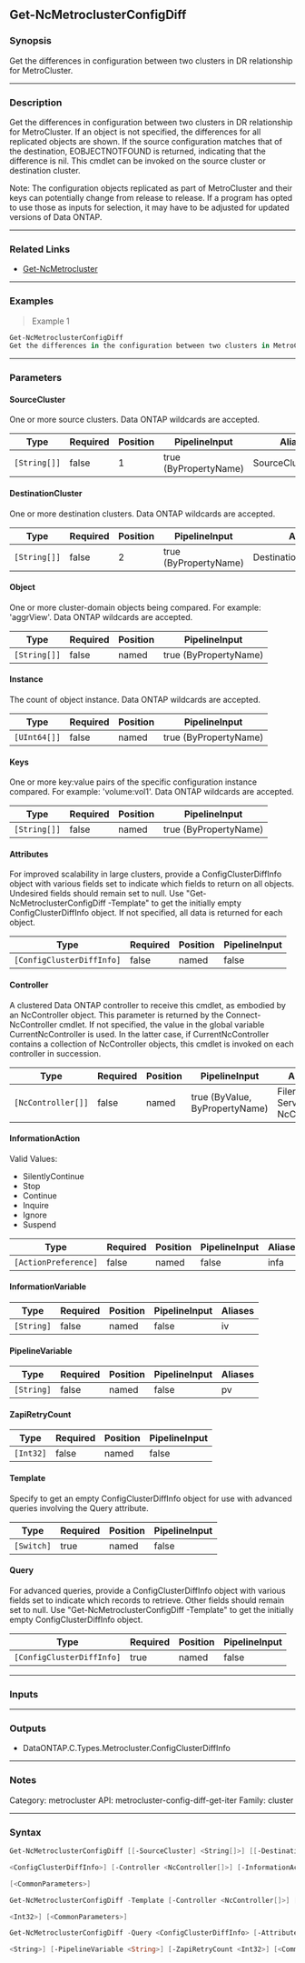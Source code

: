 Get-NcMetroclusterConfigDiff
----------------------------

### Synopsis
Get the differences in configuration between two clusters in DR relationship for MetroCluster.

---

### Description

Get the differences in configuration between two clusters in DR relationship for MetroCluster. If an object is not specified, the differences for all replicated objects are shown. If the source configuration matches that of the destination, EOBJECTNOTFOUND is returned, indicating that the difference is nil. This cmdlet can be invoked on the source cluster or destination cluster.  

Note: The configuration objects replicated as part of MetroCluster and their keys can potentially change from release to release. If a program has opted to use those as inputs for selection, it may have to be adjusted for updated versions of Data ONTAP.

---

### Related Links
* [Get-NcMetrocluster](Get-NcMetrocluster)

---

### Examples
> Example 1

```PowerShell
Get-NcMetroclusterConfigDiff
Get the differences in the configuration between two clusters in MetroCluster relationship.
```

---

### Parameters
#### **SourceCluster**
One or more source clusters.  Data ONTAP wildcards are accepted.

|Type        |Required|Position|PipelineInput        |Aliases          |
|------------|--------|--------|---------------------|-----------------|
|`[String[]]`|false   |1       |true (ByPropertyName)|SourceClusterName|

#### **DestinationCluster**
One or more destination clusters.  Data ONTAP wildcards are accepted.

|Type        |Required|Position|PipelineInput        |Aliases               |
|------------|--------|--------|---------------------|----------------------|
|`[String[]]`|false   |2       |true (ByPropertyName)|DestinationClusterName|

#### **Object**
One or more cluster-domain objects being compared.  For example: 'aggrView'.  Data ONTAP wildcards are accepted.

|Type        |Required|Position|PipelineInput        |
|------------|--------|--------|---------------------|
|`[String[]]`|false   |named   |true (ByPropertyName)|

#### **Instance**
The count of object instance.  Data ONTAP wildcards are accepted.

|Type        |Required|Position|PipelineInput        |
|------------|--------|--------|---------------------|
|`[UInt64[]]`|false   |named   |true (ByPropertyName)|

#### **Keys**
One or more key:value pairs of the specific configuration instance compared.  For example: 'volume:vol1'.  Data ONTAP wildcards are accepted.

|Type        |Required|Position|PipelineInput        |
|------------|--------|--------|---------------------|
|`[String[]]`|false   |named   |true (ByPropertyName)|

#### **Attributes**
For improved scalability in large clusters, provide a ConfigClusterDiffInfo object with various fields set to indicate which fields to return on all objects.  Undesired fields should remain set to null.  Use "Get-NcMetroclusterConfigDiff -Template" to get the initially empty ConfigClusterDiffInfo object.  If not specified, all data is returned for each object.

|Type                     |Required|Position|PipelineInput|
|-------------------------|--------|--------|-------------|
|`[ConfigClusterDiffInfo]`|false   |named   |false        |

#### **Controller**
A clustered Data ONTAP controller to receive this cmdlet, as embodied by an NcController object.  This parameter is returned by the Connect-NcController cmdlet.  If not specified, the value in the global variable CurrentNcController is used.  In the latter case, if CurrentNcController contains a collection of NcController objects, this cmdlet is invoked on each controller in succession.

|Type              |Required|Position|PipelineInput                 |Aliases                          |
|------------------|--------|--------|------------------------------|---------------------------------|
|`[NcController[]]`|false   |named   |true (ByValue, ByPropertyName)|Filer<br/>Server<br/>NcController|

#### **InformationAction**

Valid Values:

* SilentlyContinue
* Stop
* Continue
* Inquire
* Ignore
* Suspend

|Type                |Required|Position|PipelineInput|Aliases|
|--------------------|--------|--------|-------------|-------|
|`[ActionPreference]`|false   |named   |false        |infa   |

#### **InformationVariable**

|Type      |Required|Position|PipelineInput|Aliases|
|----------|--------|--------|-------------|-------|
|`[String]`|false   |named   |false        |iv     |

#### **PipelineVariable**

|Type      |Required|Position|PipelineInput|Aliases|
|----------|--------|--------|-------------|-------|
|`[String]`|false   |named   |false        |pv     |

#### **ZapiRetryCount**

|Type     |Required|Position|PipelineInput|
|---------|--------|--------|-------------|
|`[Int32]`|false   |named   |false        |

#### **Template**
Specify to get an empty ConfigClusterDiffInfo object for use with advanced queries involving the Query attribute.

|Type      |Required|Position|PipelineInput|
|----------|--------|--------|-------------|
|`[Switch]`|true    |named   |false        |

#### **Query**
For advanced queries, provide a ConfigClusterDiffInfo object with various fields set to indicate which records to retrieve.  Other fields should remain set to null.  Use "Get-NcMetroclusterConfigDiff -Template" to get the initially empty ConfigClusterDiffInfo object.

|Type                     |Required|Position|PipelineInput|
|-------------------------|--------|--------|-------------|
|`[ConfigClusterDiffInfo]`|true    |named   |false        |

---

### Inputs

---

### Outputs
* DataONTAP.C.Types.Metrocluster.ConfigClusterDiffInfo

---

### Notes
Category: metrocluster
API: metrocluster-config-diff-get-iter
Family: cluster

---

### Syntax
```PowerShell
Get-NcMetroclusterConfigDiff [[-SourceCluster] <String[]>] [[-DestinationCluster] <String[]>] [-Object <String[]>] [-Instance <UInt64[]>] [-Keys <String[]>] [-Attributes 
```
```PowerShell
<ConfigClusterDiffInfo>] [-Controller <NcController[]>] [-InformationAction <ActionPreference>] [-InformationVariable <String>] [-PipelineVariable <String>] [-ZapiRetryCount <Int32>] 
```
```PowerShell
[<CommonParameters>]
```
```PowerShell
Get-NcMetroclusterConfigDiff -Template [-Controller <NcController[]>] [-InformationAction <ActionPreference>] [-InformationVariable <String>] [-PipelineVariable <String>] [-ZapiRetryCount 
```
```PowerShell
<Int32>] [<CommonParameters>]
```
```PowerShell
Get-NcMetroclusterConfigDiff -Query <ConfigClusterDiffInfo> [-Attributes <ConfigClusterDiffInfo>] [-Controller <NcController[]>] [-InformationAction <ActionPreference>] [-InformationVariable 
```
```PowerShell
<String>] [-PipelineVariable <String>] [-ZapiRetryCount <Int32>] [<CommonParameters>]
```
